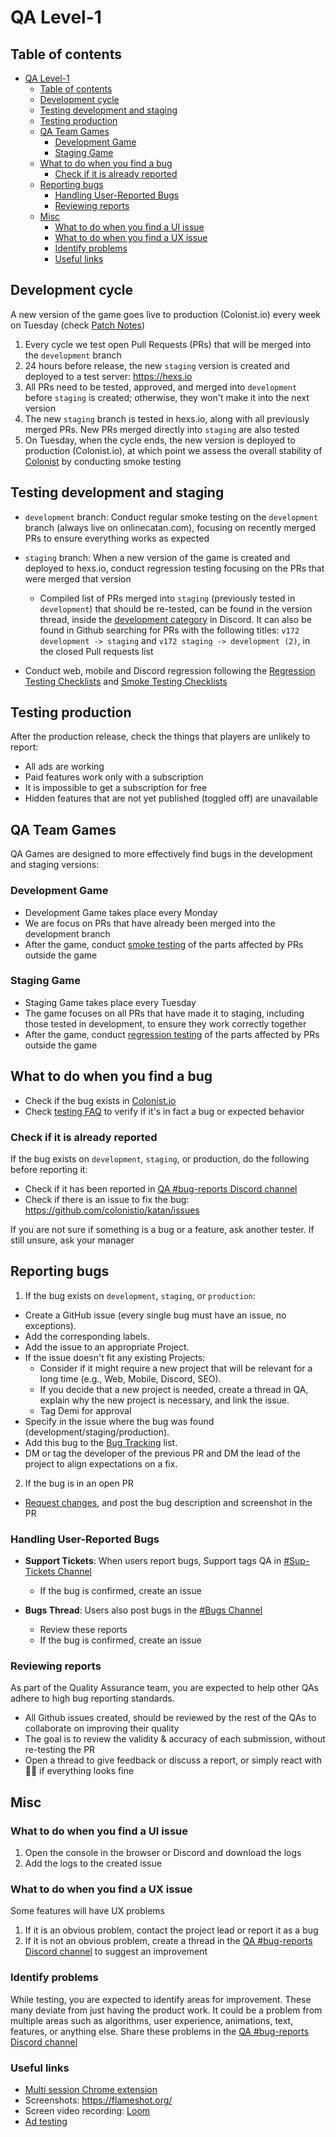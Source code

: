 # QA Level-1

## Table of contents

- [QA Level-1](#qa-level-1)
  - [Table of contents](#table-of-contents)
  - [Development cycle](#development-cycle)
  - [Testing development and staging](#testing-development-and-staging)
  - [Testing production](#testing-production)
  - [QA Team Games](#qa-team-games)
    - [Development Game](#development-game)
    - [Staging Game](#staging-game)
  - [What to do when you find a bug](#what-to-do-when-you-find-a-bug)
    - [Check if it is already reported](#check-if-it-is-already-reported)
  - [Reporting bugs](#reporting-bugs)
    - [Handling User-Reported Bugs](#handling-user-reported-bugs)
    - [Reviewing reports](#reviewing-reports)
  - [Misc](#misc)
    - [What to do when you find a UI issue](#what-to-do-when-you-find-a-ui-issue)
    - [What to do when you find a UX issue](#what-to-do-when-you-find-a-ux-issue)
    - [Identify problems](#identify-problems)
    - [Useful links](#useful-links)

## Development cycle

A new version of the game goes live to production (Colonist.io) every week on Tuesday (check [Patch Notes](https://colonist.io/patch-notes))

1. Every cycle we test open Pull Requests (PRs) that will be merged into the `development` branch
2. 24 hours before release, the new `staging` version is created and deployed to a test server: https://hexs.io
3. All PRs need to be tested, approved, and merged into `development` before `staging` is created; otherwise, they won't make it into the next version
4. The new `staging` branch is tested in hexs.io, along with all previously merged PRs. New PRs merged directly into `staging` are also tested
5. On Tuesday, when the cycle ends, the new version is deployed to production (Colonist.io), at which point we assess the overall stability of [Colonist](https://colonist.io/) by conducting smoke testing


## Testing development and staging

- `development` branch: Conduct regular smoke testing on the `development` branch (always live on onlinecatan.com), focusing on recently merged PRs to ensure everything works as expected

- `staging` branch: When a new version of the game is created and deployed to hexs.io, conduct regression testing focusing on the PRs that were merged that version
  - Compiled list of PRs merged into `staging` (previously tested in `development`) that should be re-tested, can be found in the version thread, inside the [development category](https://discord.com/channels/605233308577562643/731686966613114891) in Discord. It can also be found in Github searching for PRs with the following titles: `v172 development -> staging` and `v172 staging -> development (2)`, in the closed Pull requests list
- Conduct web, mobile and Discord regression following the [Regression Testing Checklists](./../testing//regression-testing-checklist.md) and [Smoke Testing Checklists](./../testing//smoke-testing-checklist.md)

## Testing production

After the production release, check the things that players are unlikely to report:
- All ads are working
- Paid features work only with a subscription
- It is impossible to get a subscription for free
- Hidden features that are not yet published (toggled off) are unavailable

## QA Team Games
QA Games are designed to more effectively find bugs in the development and staging versions:
### Development Game
- Development Game takes place every Monday
- We are focus on PRs that have already been merged into the development branch
- After the game, conduct [smoke testing](./../testing//smoke-testing-checklist.md) of the parts affected by PRs outside the game
### Staging Game
- Staging Game takes place every Tuesday
- The game focuses on all PRs that have made it to staging, including those tested in development, to ensure they work correctly together
- After the game, conduct [regression testing](./../testing//regression-testing-checklist.md) of the parts affected by PRs outside the game

## What to do when you find a bug

- Check if the bug exists in [Colonist.io](https://colonist.io/)
- Check [testing FAQ](./../testing//faq.md) to verify if it's in fact a bug or expected behavior

### Check if it is already reported

If the bug exists on `development`, `staging`, or production, do the following before reporting it:

- Check if it has been reported in [QA #bug-reports Discord channel](https://discord.com/channels/605233308577562643/1037508743375638608)
- Check if there is an issue to fix the bug: https://github.com/colonistio/katan/issues 

If you are not sure if something is a bug or a feature, ask another tester. If still unsure, ask your manager

## Reporting bugs

1. If the bug exists on `development`, `staging`, or `production`:
  - Create a GitHub issue (every single bug must have an issue, no exceptions).
  - Add the corresponding labels.
  - Add the issue to an appropriate Project.
  - If the issue doesn't fit any existing Projects:
    - Consider if it might require a new project that will be relevant for a long time (e.g., Web, Mobile, Discord, SEO).
    - If you decide that a new project is needed, create a thread in QA, explain why the new project is necessary, and link the issue.
    - Tag Demi for approval
   - Specify in the issue where the bug was found (development/staging/production).
   - Add this bug to the [Bug Tracking](https://docs.google.com/spreadsheets/d/1qGUr-B1fbxo4N3wK_bdP6zNfS37AOy6rcwl2zS3pOrk/edit?usp=sharing) list.
   - DM or tag the developer of the previous PR and DM the lead of the project to align expectations on a fix.
2. If the bug is in an open PR
- [Request changes](https://i.imgur.com/QtknB3N.png), and post the bug description and screenshot in the PR

### Handling User-Reported Bugs

- **Support Tickets**: When users report bugs, Support tags QA in [#Sup-Tickets Channel](https://discord.com/channels/1245213425399762985/1254058615086649438)
  - If the bug is confirmed, create an issue

- **Bugs Thread**: Users also post bugs in the [#Bugs Channel](https://discord.com/channels/605233308577562643/631340849975787520)
  - Review these reports
  - If the bug is confirmed, create an issue

### Reviewing reports

As part of the Quality Assurance team, you are expected to help other QAs adhere to high bug reporting standards.
- All Github issues created, should be reviewed by the rest of the QAs to collaborate on improving their quality
- The goal is to review the validity & accuracy of each submission, without re-testing the PR
- Open a thread to give feedback or discuss a report, or simply react with 👍🏼 if everything looks fine  

## Misc


### What to do when you find a UI issue
1. Open the console in the browser or Discord and download the logs
2. Add the logs to the created issue 

### What to do when you find a UX issue

Some features will have UX problems
1. If it is an obvious problem, contact the project lead or report it as a bug
2. If it is not an obvious problem, create a thread in the [QA #bug-reports Discord channel](https://discord.com/channels/605233308577562643/1037508743375638608) to suggest an improvement

### Identify problems

While testing, you are expected to identify areas for improvement. These many deviate from just having the product work. It could be a problem from multiple areas such as algorithms, user experience, animations, text, features, or anything else. Share these problems in the [QA #bug-reports Discord channel](https://discord.com/channels/605233308577562643/1037508743375638608)

### Useful links

- [Multi session Chrome extension](https://chrome.google.com/webstore/detail/sessionbox-multi-login-to/megbklhjamjbcafknkgmokldgolkdfig?hl=en)
- Screenshots: https://flameshot.org/
- Screen video recording: [Loom](./../welcome/how-to-use-loom.md)
- [Ad testing](./../testing/ad-testing.md)
